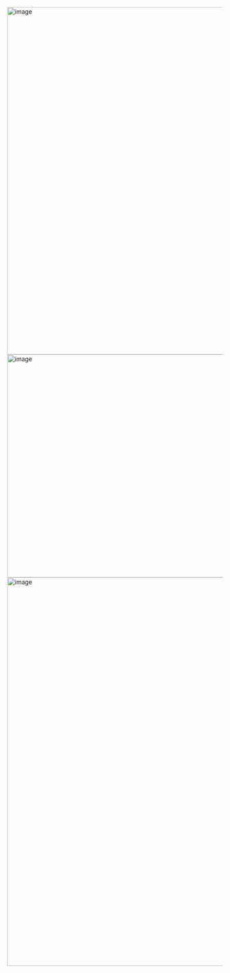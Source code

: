 <img width="1708" height="810" alt="image" src="https://github.com/user-attachments/assets/b6c5a475-8646-4821-bc18-768cba753231" />
<img width="1708" height="520" alt="image" src="https://github.com/user-attachments/assets/0afbdbaf-14a0-46b7-9e9c-98a246943c61" />
<img width="1708" height="906" alt="image" src="https://github.com/user-attachments/assets/c95d91bf-8a05-4334-8209-d40b82bee42b" />



